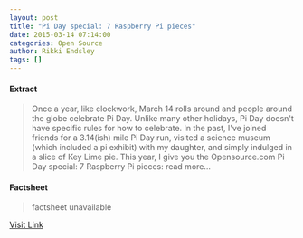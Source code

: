 ```yaml
---
layout: post
title: "Pi Day special: 7 Raspberry Pi pieces"
date: 2015-03-14 07:14:00
categories: Open Source
author: Rikki Endsley
tags: []
---
```



#### Extract
>Once a year, like clockwork, March 14 rolls around and people around the globe celebrate Pi Day. Unlike many other holidays, Pi Day doesn't have specific rules for how to celebrate. In the past, I've joined friends for a 3.14(ish) mile Pi Day run, visited a science museum (which included a pi exhibit) with my daughter, and simply indulged in a slice of Key Lime pie. This year, I give you the Opensource.com Pi Day special: 7 Raspberry Pi pieces: read more...

#### Factsheet
>factsheet unavailable

[Visit Link](http://opensource.com/life/15/3/pi-day-special-7-raspberry-pi-pieces)


